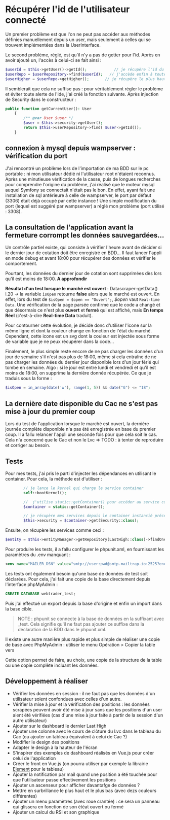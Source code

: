 # Récupérer l'id de l'utilisateur connecté

Un premier problème est que l'on ne peut pas accéder aux méthodes définies manuellement depuis un user, mais seulement à celles qui se trouvent implémentées dans la UserInterface.

Le second problème, réglé, est qu'il n'y a pas de getter pour l'id. Après en avoir ajouté un, l'accès à celui-ci se fait ainsi :

```php
$userId = $this->getUser()->getId();            // je récupère l'id du user
$userRepo = $userRepository->find($userId);   // j'accède enfin à toutes les props du user
$userHigher = $userRepo->getHigher();       // je récupère le plus haut !
```

Il semblerait que cela ne suffise pas : pour véritablement régler le problème et éviter toute alerte de l'ide, j'ai créé la fonction suivante.
Après injection de Security dans le constructeur :

```php
public function getCurrentUser(): User
    {
        /** @var User $user */
        $user = $this->security->getUser();
        return $this->userRepository->find( $user->getId());
    }
```

## connexion à mysql depuis wampserver : vérification du port

J'ai rencontré un problème lors de l'importation de ma BDD sur le pc portable : ni mon utilisateur dédié ni l'utilisateur root n'étaient reconnus.
Après une minutieuse vérification de la casse, puis de longues recherches pour comprendre l'origine du problème, j'ai réalisé que le moteur mysql auquel Symfony se connectait n'était pas le bon.
En effet, ayant fait une installation de sql antérieure à celle de wampserver, le port par défaut (3306) était déjà occupé par cette instance !
Une simple modification du port (lequel est suggéré par wampserver) a réglé mon problème (port utilisé : 3308).

## La consultation de l'application avant la fermeture corrompt les données sauvegardées...

Un contrôle partiel existe, qui consiste à vérifier l'heure avant de décider si le dernier jour de cotation doit être enregistré en BDD...
Il faut lancer l'appli en mode debug et avant 18:00 pour récupérer des données et vérifier le comportement.

Pourtant, les données du dernier jour de cotation sont supprimées dès lors qu'il est moins de 18:00. **A approfondir**

**Résultat d'un test lorsque le marché est ouvert** : Datascraper::getData() l.20 -> la variable `isOpen` retourne **false** alors que le marché est ouvert.
En effet, lors du test de `$isOpen = $open == "Ouvert";`, *$open* vaut `Real-time Data`.
Une vérification de la page parsée confirme que le code a changé et que désormais ce n'est plus **ouvert** et **fermé** qui est affiché, mais **En temps Réel** (c'est-à-dire **Real-time Data** traduit).

Pour contourner cette évolution, je décide donc d'utiliser l'icone sur la même ligne et dont la couleur change en fonction de l'état du marché.
Cependant, cette icone est un svg dont la couleur est injectée sous forme de variable que je ne peux récupérer dans la code...

Finalement, le plus simple reste encore de ne pas charger les données d'un jour de semaine s'il n'est pas plus de 18:00, même si cela entraîne de ne pas charger les données du dernier jour disponible lors d'un jour férié qui tombe en semaine.
Algo : si le jour est entre lundi et vendredi et qu'il est moins de 18:00, on supprime la dernière donnée récupérée. Ce que je traduis sous la forme :

```php
$isOpen = in_array(date('w'), range(1, 5)) && date("G") <= "18";
```

## La dernière date disponible du Cac ne s'est pas mise à jour du premier coup

Lors du test de l'application lorsque le marché est ouvert, la dernière journée complète disponible n'a pas été enregistrée en base du premier coup.
Il a fallu relancer l'appli une seconde fois pour que cela soit le cas.
Cela n'a concerné que le Cac et non le Lvc => TODO : à tenter de reproduire et corriger au besoin.

## Tests

Pour mes tests, j'ai pris le parti d'injecter les dépendances en utilisant le container.
Pour cela, la méthode est d'utiliser : 

```php
        // je lance le kernel qui charge le service container
        self::bootKernel();

        //  j'utilise static::getContainer() pour accéder au service container
        $container = static::getContainer();

        // je récupère mes services depuis le container instancié précédemment
        $this->security = $container->get(Security::class);
```

Ensuite, on récupère les services comme ceci :

```php
$entity = $this->entityManager->getRepository(LastHigh::class)->findOneBy(["id" => "1"]);
```

Pour produire les tests, il a fallu configurer le phpunit.xml, en fournissant les paramètres du .env manquant :

```xml
<env name="MAILER_DSN" value="smtp://user:pwd@smtp.mailtrap.io:2525?encryption=tls&amp;auth_mode=login" />
```

Les tests ont également besoin qu'une base de données de test soit déclarées.
Pour cela, j'ai fait une copie de la base directement depuis l'interface phpMyAdmin :

```sql
CREATE DATABASE webtrader_test;
```

Puis j'ai effectué un export depuis la base d'origine et enfin un import dans la base cible.

>NOTE : phpunit se connecte à la base de données en la suffixant avec _test.
> Cela signifie qu'il ne faut pas ajouter ce suffixe dans la déclaration de la BDD dans le phpunit.xml.

Il existe une autre manière plus rapide et plus simple de réaliser une copie de base avec PhpMyAdmin : utiliser le menu Opération > Copier la table vers

Cette option permet de faire, au choix, une copie de la structure de la table ou une copie complète incluant les données.

## Développement à réaliser

- Vérifier les données en session : il ne faut pas que les données d'un utilisateur soient confondues avec celles d'un autre.
- Vérifier la mise à jour et la vérification des positions : les données scrapées peuvent avoir été mise à jour sans que les positions d'un user aient été vérifiées (cas d'une mise à jour faite à partir de la session d'un autre utilisateur)
- Ajouter sur le dashboard le dernier Last High
- Ajouter une colonne avec le cours de clôture du Lvc dans le tableau du Cac (ou ajouter un tableau équivalent à celui de Cac ?)
- Modifier le design des positions
- Adapter le design à la hauteur de l'écran
- S'inspirer des exemples de dashboard réalisés en Vue.js pour créer celui de l'application
- Créer le front en Vue.js (on pourra utiliser par exemple la librairie [Element](https://element-plus.org/en-US/component/table.html#table-with-fixed-group-header) pour le tableau)
- Ajouter la notification par mail quand une position a été touchée pour que l'utilisateur passe effectivement les positions
- Ajouter un ascenseur pour afficher davantafge de données ?
- Mettre en surbrillance le plus haut et le plus bas (avec dezs couleurs différentes)
- Ajouter un menu paramètres (avec roue crantée) : ce sera un panneau qui glissera en fonction de son étéat ouvert ou fermé
- Ajouter un calcul du RSI et son graphique